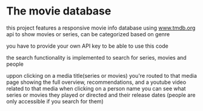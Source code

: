 # The movie database
this project features a responsive movie info database using www.tmdb.org api to show movies or series, can be categorized based on genre

you have to provide your own API key to be able to use this code

the search functionality is implemented to search for series, movies and people

uppon clicking on a media title(series or movies) you're routed to that media page showing the full overview, recommendations, and a youtube video related to that media
when clicking on a person name you can see what series or movies they played or directed and their release dates (people are only accessible if you search for them)

